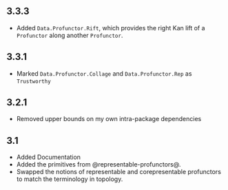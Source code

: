 3.3.3
-----
* Added `Data.Profunctor.Rift`, which provides the right Kan lift of a `Profunctor` along another `Profunctor`.

3.3.1
-----
* Marked `Data.Profunctor.Collage` and `Data.Profunctor.Rep` as `Trustworthy`

3.2.1
-----
* Removed upper bounds on my own intra-package dependencies

3.1
---
* Added Documentation
* Added the primitives from @representable-profunctors@.
* Swapped the notions of representable and corepresentable profunctors to match the terminology in topology.
